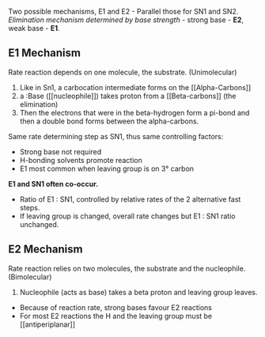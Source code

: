 Two possible mechanisms, E1 and E2 - Parallel those for SN1 and SN2. *Elimination mechanism determined by base strength* - strong base - **E2**, weak base - **E1**.

## E1 Mechanism
Rate reaction depends on one molecule, the substrate. (Unimolecular)
1. Like in Sn1, a carbocation intermediate forms on the [[Alpha-Carbons]]
2. a :Base ([[nucleophile]]) takes proton from a [[Beta-carbons]] (the elimination)
3. Then the electrons that were in the beta-hydrogen form a pi-bond and then a double bond forms between the alpha-carbons.

Same rate determining step as SN1, thus same controlling factors: 
- Strong base not required 
- H-bonding solvents promote reaction 
- E1 most common when leaving group is on 3° carbon

**E1 and SN1 often co-occur.** 
- Ratio of E1 : SN1, controlled by relative rates of the 2 alternative fast steps. 
- If leaving group is changed, overall rate changes but E1 : SN1 ratio unchanged.

## E2 Mechanism
Rate reaction relies on two molecules, the substrate and the nucleophile. (Bimolecular)
1. Nucleophile (acts as base) takes a beta proton and leaving group leaves.

- Because of reaction rate, strong bases favour E2 reactions
- For most E2 reactions the H and the leaving group must be [[antiperiplanar]]



